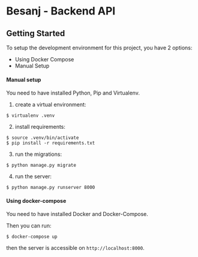 # Besanj - Backend API

## Getting Started
To setup the development environment for this project, you have 2 options:

- Using Docker Compose
- Manual Setup

#### Manual setup
You need to have installed Python, Pip and Virtualenv.

1. create a virtual environment:

```shell
$ virtualenv .venv
```

2. install requirements:

```shell
$ source .venv/bin/activate
$ pip install -r requirements.txt
```

3. run the migrations:

```shell
$ python manage.py migrate
```

4. run the server:

```shell
$ python manage.py runserver 8000
```

#### Using docker-compose
You need to have installed Docker and Docker-Compose.

Then you can run:

```shell
$ docker-compose up
```

then the server is accessible on `http://localhost:8000`.
